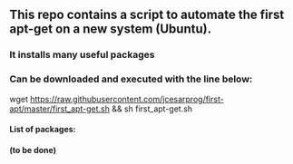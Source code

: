 ## This repo contains a script to automate the first apt-get on a new system (Ubuntu).
### It installs many useful packages

### Can be downloaded and executed with the line below:
wget https://raw.githubusercontent.com/jcesarprog/first-apt/master/first_apt-get.sh && sh first_apt-get.sh

#### List of packages: 
#### (to be done)